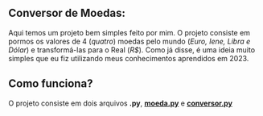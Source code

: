## Conversor de Moedas:

Aqui temos um projeto bem simples feito por mim. O projeto consiste em pormos os valores de 4 (*quatro*) moedas pelo mundo 
(*Euro, Iene, Libra e Dólar*) e transformá-las para o Real (*R$*). Como já disse, é uma ideia muito simples que eu fiz utilizando meus conhecimentos aprendidos em 2023.

## Como funciona?

O projeto consiste em dois arquivos **.py**, [**moeda.py**](urlgithub.com/mercuriohg/Python2023/blob/main/Conversor%20de%20moedas/moeda.py) e [**conversor.py**](url) 
